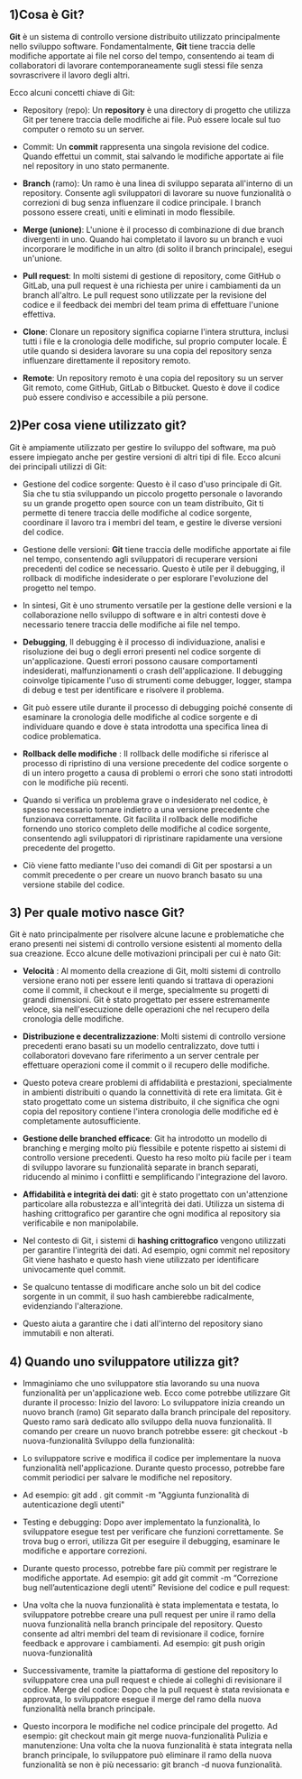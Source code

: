 ## 1)Cosa è Git? 

**Git** è un sistema di controllo versione distribuito utilizzato principalmente nello sviluppo software. Fondamentalmente, **Git** tiene traccia delle modifiche apportate ai file nel corso del tempo, consentendo ai team di collaboratori di lavorare contemporaneamente sugli stessi file senza sovrascrivere il lavoro degli altri. 

Ecco alcuni concetti chiave di Git: 
- Repository (repo): Un **repository** è una directory di progetto che utilizza Git per tenere traccia delle modifiche ai file. Può essere locale sul tuo computer o remoto su un server.

 - Commit: Un **commit** rappresenta una singola revisione del codice. Quando effettui un commit, stai salvando le modifiche apportate ai file nel repository in uno stato permanente.
 
 -  **Branch** (ramo): Un ramo è una linea di sviluppo separata all'interno di un repository. Consente agli sviluppatori di lavorare su nuove funzionalità o correzioni di bug senza influenzare il codice principale. I branch possono essere creati, uniti e eliminati in modo flessibile. 
 
 - **Merge (unione)**: L'unione è il processo di combinazione di due branch divergenti in uno. Quando hai completato il lavoro su un branch e vuoi incorporare le modifiche in un altro (di solito il branch principale), esegui un'unione.
 
 - **Pull request**: In molti sistemi di gestione di repository, come GitHub o GitLab, una pull request è una richiesta per unire i cambiamenti da un branch all'altro. Le pull request sono utilizzate per la revisione del codice e il feedback dei membri del team prima di effettuare l'unione effettiva.
 
 - **Clone**: Clonare un repository significa copiarne l'intera struttura, inclusi tutti i file e la cronologia delle modifiche, sul proprio computer locale. È utile quando si desidera lavorare su una copia del repository senza influenzare direttamente il repository remoto. 
 
 - **Remote**: Un repository remoto è una copia del repository su un server Git remoto, come GitHub, GitLab o Bitbucket. Questo è dove il codice può essere condiviso e accessibile a più persone. 
 ## 2)Per cosa viene utilizzato git? 
 Git è ampiamente utilizzato per gestire lo sviluppo del software, ma può essere impiegato anche per gestire versioni di altri tipi di file. Ecco alcuni dei principali utilizzi di Git:

- Gestione del codice sorgente: Questo è il caso d'uso principale di Git. Sia che tu stia sviluppando un piccolo progetto personale o lavorando su un grande progetto open source con un team distribuito, Git ti permette di tenere traccia delle modifiche al codice sorgente, coordinare il lavoro tra i membri del team, e gestire le diverse versioni del codice.

-  Gestione delle versioni: **Git** tiene traccia delle modifiche apportate ai file nel tempo, consentendo agli sviluppatori di recuperare versioni precedenti del codice se necessario. Questo è utile per il debugging, il rollback di modifiche indesiderate o per esplorare l'evoluzione del progetto nel tempo.
-  In sintesi, Git è uno strumento versatile per la gestione delle versioni e la collaborazione nello sviluppo di software e in altri contesti dove è necessario tenere traccia delle modifiche ai file nel tempo.
- **Debugging**, Il debugging è il processo di individuazione, analisi e risoluzione dei bug o degli errori presenti nel codice sorgente di un'applicazione. Questi errori possono causare comportamenti indesiderati, malfunzionamenti o crash dell'applicazione. Il debugging coinvolge tipicamente l'uso di strumenti come debugger, logger, stampa di debug e test per identificare e risolvere il problema.

- Git può essere utile durante il processo di debugging poiché consente di esaminare la cronologia delle modifiche al codice sorgente e di individuare quando e dove è stata introdotta una specifica linea di codice problematica.

 - **Rollback delle modifiche** : Il rollback delle modifiche si riferisce al processo di ripristino di una versione precedente del codice sorgente o di un intero progetto a causa di problemi o errori che sono stati introdotti con le modifiche più recenti.
 
 - Quando si verifica un problema grave o indesiderato nel codice, è spesso necessario tornare indietro a una versione precedente che funzionava correttamente. Git facilita il rollback delle modifiche fornendo uno storico completo delle modifiche al codice sorgente, consentendo agli sviluppatori di ripristinare rapidamente una versione precedente del progetto.
 
- Ciò viene fatto mediante l'uso dei comandi di Git per spostarsi a un commit precedente o per creare un nuovo branch basato su una versione stabile del codice.
## 3) Per quale motivo nasce Git? 
Git è nato principalmente per risolvere alcune lacune e problematiche che erano presenti nei sistemi di controllo versione esistenti al momento della sua creazione. Ecco alcune delle motivazioni principali per cui è nato Git: 

- **Velocità** : Al momento della creazione di Git, molti sistemi di controllo versione erano noti per essere lenti quando si trattava di operazioni come il commit, il checkout e il merge, specialmente su progetti di grandi dimensioni. Git è stato progettato per essere estremamente veloce, sia nell'esecuzione delle operazioni che nel recupero della cronologia delle modifiche. 

- **Distribuzione e decentralizzazione**: Molti sistemi di controllo versione precedenti erano basati su un modello centralizzato, dove tutti i collaboratori dovevano fare riferimento a un server centrale per effettuare operazioni come il commit o il recupero delle modifiche. 

- Questo poteva creare problemi di affidabilità e prestazioni, specialmente in ambienti distribuiti o quando la connettività di rete era limitata. Git è stato progettato come un sistema distribuito, il che significa che ogni copia del repository contiene l'intera cronologia delle modifiche ed è completamente autosufficiente.

- **Gestione delle branched efficace**: Git ha introdotto un modello di branching e merging molto più flessibile e potente rispetto ai sistemi di controllo versione precedenti. Questo ha reso molto più facile per i team di sviluppo lavorare su funzionalità separate in branch separati, riducendo al minimo i conflitti e semplificando l'integrazione del lavoro. 

- **Affidabilità e integrità dei dati**: git è stato progettato con un'attenzione particolare alla robustezza e all'integrità dei dati. Utilizza un sistema di hashing crittografico per garantire che ogni modifica al repository sia verificabile e non manipolabile.

-  Nel contesto di Git, i sistemi di **hashing crittografico**  vengono utilizzati per garantire l'integrità dei dati. Ad esempio, ogni commit nel repository Git viene hashato e questo hash viene utilizzato per identificare univocamente quel commit.
- Se qualcuno tentasse di modificare anche solo un bit del codice sorgente in un commit, il suo hash cambierebbe radicalmente, evidenziando l'alterazione.

- Questo aiuta a garantire che i dati all'interno del repository siano immutabili e non alterati.
## 4) Quando uno sviluppatore utilizza git?
- Immaginiamo che uno sviluppatore stia lavorando su una nuova funzionalità per un'applicazione web. Ecco come potrebbe utilizzare Git durante il processo: Inizio del lavoro: Lo sviluppatore inizia creando un nuovo branch (ramo) Git separato dalla branch principale del repository. Questo ramo sarà dedicato allo sviluppo della nuova funzionalità. Il comando per creare un nuovo branch potrebbe essere: git checkout -b nuova-funzionalità Sviluppo della funzionalità: 

- Lo sviluppatore scrive e modifica il codice per implementare la nuova funzionalità nell'applicazione. Durante questo processo, potrebbe fare commit periodici per salvare le modifiche nel repository.

- Ad esempio: git add . git commit -m "Aggiunta funzionalità di autenticazione degli utenti"

- Testing e debugging: Dopo aver implementato la funzionalità, lo sviluppatore esegue test per verificare che funzioni correttamente. Se trova bug o errori, utilizza Git per eseguire il debugging, esaminare le modifiche e apportare correzioni. 
- Durante questo processo, potrebbe fare più commit per registrare le modifiche apportate. Ad esempio: git add git commit -m “Correzione bug nell’autenticazione degli utenti” Revisione del codice e pull request: 
- Una volta che la nuova funzionalità è stata implementata e testata, lo sviluppatore potrebbe creare una pull request per unire il ramo della nuova funzionalità nella branch principale del repository. Questo consente ad altri membri del team di revisionare il codice, fornire feedback e approvare i cambiamenti. Ad esempio: git push origin nuova-funzionalità 

- Successivamente, tramite la piattaforma di gestione del repository lo sviluppatore crea una pull request e chiede ai colleghi di revisionare il codice. Merge del codice: Dopo che la pull request è stata revisionata e approvata, lo sviluppatore esegue il merge del ramo della nuova funzionalità nella branch principale. 
- Questo incorpora le modifiche nel codice principale del progetto. Ad esempio: git checkout main git merge nuova-funzionalità Pulizia e manutenzione: Una volta che la nuova funzionalità è stata integrata nella branch principale, lo sviluppatore può eliminare il ramo della nuova funzionalità se non è più necessario: git branch -d nuova funzionalità.